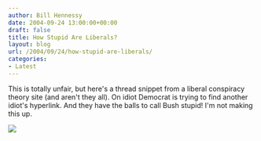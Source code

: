 ```yaml
---
author: Bill Hennessy
date: 2004-09-24 13:00:00+00:00
draft: false
title: How Stupid Are Liberals?
layout: blog
url: /2004/09/24/how-stupid-are-liberals/
categories:
- Latest
---
```


This is totally unfair, but here's a thread snippet from a liberal conspiracy theory site (and aren't they all). On idiot Democrat is trying to find another idiot's hyperlink. And they have the balls to call Bush stupid! I'm not making this up.

![](https://blog.billhennessy.com/aggbug.aspx?PostID=553)

